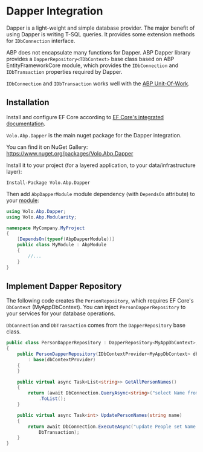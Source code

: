 # Dapper Integration

Dapper is a light-weight and simple database provider. The major benefit of using Dapper is writing T-SQL queries. It provides  some extension methods for `IDbConnection` interface.

ABP does not encapsulate many functions for Dapper. ABP Dapper library provides a `DapperRepository<TDbContext>` base class based on  ABP EntityFrameworkCore module, which provides the `IDbConnection` and `IDbTransaction` properties required by Dapper.

`IDbConnection` and `IDbTransaction` works well with the [ABP Unit-Of-Work](Unit-Of-Work.md).

## Installation

Install and configure EF Core according to [EF Core's integrated documentation](Entity-Framework-Core.md).

`Volo.Abp.Dapper` is the main nuget package for the Dapper integration. 

You can find it on NuGet Gallery: https://www.nuget.org/packages/Volo.Abp.Dapper

Install it to your project (for a layered application, to your data/infrastructure layer):

```shell
Install-Package Volo.Abp.Dapper
```

Then add `AbpDapperModule` module dependency (with `DependsOn` attribute) to your [module](Module-Development-Basics.md):

````C#
using Volo.Abp.Dapper;
using Volo.Abp.Modularity;

namespace MyCompany.MyProject
{
    [DependsOn(typeof(AbpDapperModule))]
    public class MyModule : AbpModule
    {
        //...
    }
}
````

## Implement Dapper Repository

The following code creates the `PersonRepository`, which requires EF Core's `DbContext` (MyAppDbContext).
You can inject `PersonDapperRepository` to your services for your database operations.

`DbConnection` and `DbTransaction` comes from the `DapperRepository` base class.

```C#
public class PersonDapperRepository : DapperRepository<MyAppDbContext>, ITransientDependency
{
    public PersonDapperRepository(IDbContextProvider<MyAppDbContext> dbContextProvider)
        : base(dbContextProvider)
    {
    }

    public virtual async Task<List<string>> GetAllPersonNames()
    {
        return (await DbConnection.QueryAsync<string>("select Name from People", transaction: DbTransaction))
            .ToList();
    }

    public virtual async Task<int> UpdatePersonNames(string name)
    {
        return await DbConnection.ExecuteAsync("update People set Name = @NewName", new { NewName = name },
            DbTransaction);
    }
}
```
